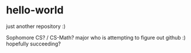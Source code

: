 # hello-world
just another repository :)

Sophomore CS? / CS-Math? major who is attempting to figure out github :) hopefully succeeding?
